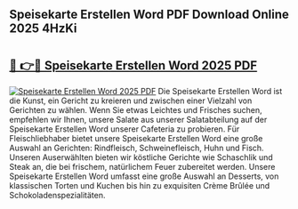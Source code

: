 ## Speisekarte Erstellen Word PDF Download Online 2025 4HzKi

# <h2><a href="http://gc8etnj.nevu.top/?p=Speisekarte+Erstellen+Word">🔗 👉🔴 Speisekarte Erstellen Word 2025 PDF</a></h2>

[![Speisekarte Erstellen Word 2025 PDF](https://i.imgur.com/dBaPXMq.png)](http://gc8etnj.nevu.top/?p=Speisekarte+Erstellen+Word)
Die Speisekarte Erstellen Word ist die Kunst, ein Gericht zu kreieren und zwischen einer Vielzahl von Gerichten zu wählen. Wenn Sie etwas Leichtes und Frisches suchen, empfehlen wir Ihnen, unsere Salate aus unserer Salatabteilung auf der Speisekarte Erstellen Word unserer Cafeteria zu probieren. Für Fleischliebhaber bietet unsere Speisekarte Erstellen Word eine große Auswahl an Gerichten: Rindfleisch, Schweinefleisch, Huhn und Fisch. Unseren Auserwählten bieten wir köstliche Gerichte wie Schaschlik und Steak an, die bei frischem, natürlichem Feuer zubereitet werden. Unsere Speisekarte Erstellen Word umfasst eine große Auswahl an Desserts, von klassischen Torten und Kuchen bis hin zu exquisiten Crème Brûlée und Schokoladenspezialitäten.
